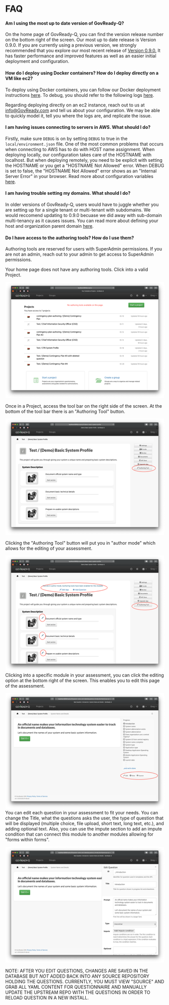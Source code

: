 # FAQ

#### Am I using the most up to date version of GovReady-Q? 

On the home page of GovReady-Q, you can find the version release number on the bottom right of the screen. Our most up to date release is Version 0.9.0. If you are currently using a previous version, we strongly recommended that you explore our most recent release of [Version 0.9.0.](https://govready-q.readthedocs.io/en/latest/version.0.9.0.html)  It has faster performance and improved features as well as an easier initial deployment and configuration.

#### How do I deploy using Docker containers? How do I deploy directly on a VM like ec2?

To deploy using Docker containers, you can follow our Docker deployment instructions [here](https://hub.docker.com/r/govready/govready-q-0.9.0.dev/). To debug, you should refer to the following logs [here](https://govready-q.readthedocs.io/en/latest/deploy_docker.html#logs-for-debugging).

Regarding deploying directly on an ec2 instance, reach out to us at info@GovReady.com and tell us about your configuration. We may be able to quickly model it, tell you where the logs are, and replicate the issue.

#### I am having issues connecting to servers in AWS. What should I do?

Firstly, make sure `DEBUG` is on by setting `DEBUG` to true in the `local/environment.json` file. One of the most common problems that occurs when connecting to AWS has to do with HOST name assignment. When deploying locally, our configuration takes care of the HOSTNAME with localhost. But when deploying remotely, you need to be explicit with setting the HOSTNAME or you get a "HOSTNAME Not Allowed" error. When DEBUG is set to false, the "HOSTNAME Not Allowed" error shows as an "Internal Server Error" in your browser. Read more about configuration variables [here](https://govready-q.readthedocs.io/en/latest/deploy_prod.html?highlight=environment.json#set-basic-configuration-variables).

#### I am having trouble setting my domains. What should I do?

In older versions of GovReady-Q, users would have to juggle whether you are setting up for a single tenant or multi-tenant with subdomains. We would reccomend updating to 0.9.0 becuase we did away with sub-domain multi-tenancy as it causes issues. You can read more about defining your host and organization parent domain [here](https://govready-q.readthedocs.io/en/latest/deploy_prod.html?highlight=hostname#remember-to-define-your-host1-and-organization-parent-domain).



#### Do I have access to the authoring tools? How do I use them?

Authoring tools are reserved for users with SuperAdmin permissions. If you are not an admin, reach out to your admin to get access to SuperAdmin permissions.


Your home page does not have any authoring tools. Click into a valid Project.

![Home screen](assets/authoringFAQ1.png)

Once in a Project, access the tool bar on the right side of the screen. At the bottom of the tool bar there is an "Authoring Tool" button.

![Project authoring](assets/authoringFAQ2.png)

Clicking the "Authoring Tool" button will put you in "author mode" which allows for the editing of your assessment.

![Author mode!](assets/authoringFAQ3.png)
Clicking into a specific module in your assessment, you can click the editing option at the bottom right of the screen. This enables you to edit this page of the assessment.

![assessment authoring](assets/authoringFAQ4.png)
You can edit each question in your assessment to fit your needs. You can change the Title, what the questions asks the user, the type of question that will be displayed (multiple choice, file upload, short text, long text, etc.), and adding optional text. Also, you can use the impute section to add an impute condition that can connect this module to another modules allowing for "forms within forms".

![assessment authoring tool](assets/authoringFAQ5.png)

NOTE: AFTER YOU EDIT QUESTIONS, CHANGES ARE SAVED IN THE DATABASE BUT *NOT* ADDED BACK INTO ANY SOURCE REPOSITORY HOLDING THE QUESTIONS. CURRENTLY, YOU MUST VIEW "SOURCE" AND GRAB ALL YAML CONTENT FOR QUESTIONNAIRE AND MANUALLY UPDATE THE UPSTREAM REPO WITH THE QUESTIONS IN ORDER TO RELOAD QUESTION IN A NEW INSTALL.